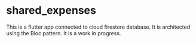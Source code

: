 # shared_expenses

This is a flutter app connected to cloud firestore database. It is architected using the Bloc pattern. It is a work in progress. 
